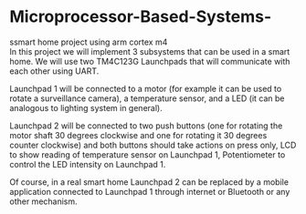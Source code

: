 # Microprocessor-Based-Systems-
ssmart home project using arm cortex m4  
<endl>
In this project we will implement 3 subsystems that can be used in a smart home. We will use two
TM4C123G Launchpads that will communicate with each other using UART.

Launchpad 1 will be connected to a motor (for example it can be used to rotate a surveillance
camera), a temperature sensor, and a LED (it can be analogous to lighting system in general).

Launchpad 2 will be connected to two push buttons (one for rotating the motor shaft 30 degrees
clockwise and one for rotating it 30 degrees counter clockwise) and both buttons should take
actions on press only, LCD to show reading of temperature sensor on Launchpad 1, Potentiometer
to control the LED intensity on Launchpad 1.

Of course, in a real smart home Launchpad 2 can be replaced by a mobile application connected to
Launchpad 1 through internet or Bluetooth or any other mechanism.
